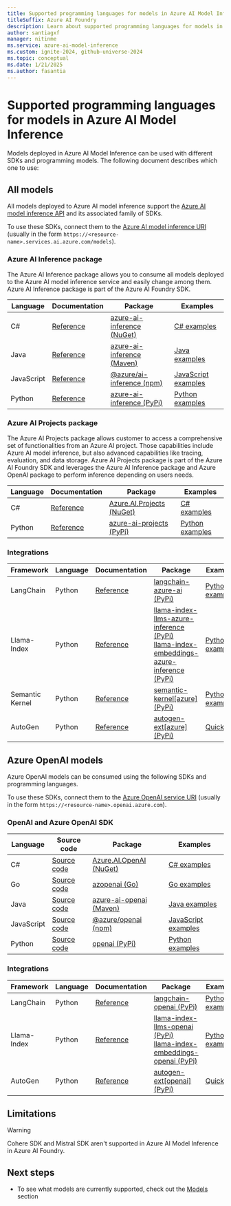 ```yaml
---
title: Supported programming languages for models in Azure AI Model Inference
titleSuffix: Azure AI Foundry
description: Learn about supported programming languages for models in Azure AI Model Inference
author: santiagxf
manager: nitinme
ms.service: azure-ai-model-inference
ms.custom: ignite-2024, github-universe-2024
ms.topic: conceptual
ms.date: 1/21/2025
ms.author: fasantia
---
```


# Supported programming languages for models in Azure AI Model Inference

Models deployed in Azure AI Model Inference can be used with different SDKs and programming models. The following document describes which one to use:

## All models

All models deployed to Azure AI model inference support the [Azure AI model inference API](https://aka.ms/azureai/modelinference) and its associated family of SDKs.

To use these SDKs, connect them to the [Azure AI model inference URI](concepts/endpoints.md#azure-ai-inference-endpoint) (usually in the form `https://<resource-name>.services.ai.azure.com/models`).

### Azure AI Inference package

The Azure AI Inference package allows you to consume all models deployed to the Azure AI model inference service and easily change among them. Azure AI Inference package is part of the Azure AI Foundry SDK.

| Language   | Documentation | Package | Examples |
|------------|---------|-----|-------|
| C#         | [Reference](https://aka.ms/azsdk/azure-ai-inference/csharp/reference) | [azure-ai-inference (NuGet)](https://www.nuget.org/packages/Azure.AI.Inference/) | [C# examples](https://aka.ms/azsdk/azure-ai-inference/csharp/samples)       |
| Java       | [Reference](https://aka.ms/azsdk/azure-ai-inference/java/reference) | [azure-ai-inference (Maven)](https://central.sonatype.com/artifact/com.azure/azure-ai-inference/) | [Java examples](https://github.com/Azure/azure-sdk-for-java/tree/main/sdk/ai/azure-ai-inference/src/samples) |
| JavaScript | [Reference](/javascript/api/@azure-rest/ai-inference) | [@azure/ai-inference (npm)](https://www.npmjs.com/package/@azure/ai-inference) | [JavaScript examples](https://github.com/Azure/azure-sdk-for-js/tree/main/sdk/ai/ai-inference-rest/samples) |
| Python     | [Reference](https://aka.ms/azsdk/azure-ai-inference/python/reference) | [azure-ai-inference (PyPi)](https://pypi.org/project/azure-ai-inference/) | [Python examples](https://github.com/Azure/azure-sdk-for-python/tree/main/sdk/ai/azure-ai-inference/samples) |

### Azure AI Projects package

The Azure AI Projects package allows customer to access a comprehensive set of functionalities from an Azure AI project. Those capabilities include Azure AI model inference, but also advanced capabilities like tracing, evaluation, and data storage. Azure AI Projects package is part of the Azure AI Foundry SDK and leverages the Azure AI Inference package and Azure OpenAI package to perform inference depending on users needs.

| Language   | Documentation | Package | Examples |
|------------|---------|-----|-------|
| C#         | [Reference](https://aka.ms/azsdk/azure-ai-projects/csharp/reference) | [Azure.AI.Projects (NuGet)](https://www.nuget.org/packages/Azure.AI.Projects/) | [C# examples](https://aka.ms/azsdk/azure-ai-projects/csharp/samples)       |
| Python     | [Reference](https://aka.ms/azsdk/azure-ai-projects/python/reference) | [azure-ai-projects (PyPi)](https://pypi.org/project/azure-ai-projects/) | [Python examples](https://github.com/Azure/azure-sdk-for-python/tree/main/sdk/ai/azure-ai-projects/samples) |

### Integrations

| Framework   | Language   | Documentation | Package | Examples |
| ----------- |------------|---------|-----|-------|
| LangChain   | Python     | [Reference](https://python.langchain.com/docs/integrations/providers/microsoft) | [langchain-azure-ai (PyPi)](https://pypi.org/project/langchain-azure-ai/) | [Python examples](https://github.com/Azure-Samples/azureai-samples/tree/main/scenarios/langchain) |
| Llama-Index | Python     | [Reference](https://aka.ms/azsdk/azure-ai-inference/python/reference) | [llama-index-llms-azure-inference (PyPi)](https://pypi.org/project/llama-index-llms-azure-inference/) <br /> [llama-index-embeddings-azure-inference (PyPi)](https://pypi.org/project/llama-index-embeddings-azure-inference/) | [Python examples](https://github.com/Azure-Samples/azureai-samples/tree/main/scenarios/llama-index) |
| Semantic Kernel | Python     | [Reference](/semantic-kernel/overview) | [semantic-kernel[azure] (PyPi)](https://pypi.org/project/semantic-kernel/) | [Python examples](../../ai-studio/how-to/develop/semantic-kernel.md) |
| AutoGen     | Python     | [Reference](https://microsoft.github.io/autogen/stable/reference/python/autogen_ext.models.azure.html#autogen_ext.models.azure.AzureAIChatCompletionClient)  | [autogen-ext[azure] (PyPi)](https://pypi.org/project/autogen-ext/) | [Quickstart](https://microsoft.github.io/autogen/stable/user-guide/agentchat-user-guide/quickstart.html) |


## Azure OpenAI models

Azure OpenAI models can be consumed using the following SDKs and programming languages.

To use these SDKs, connect them to the [Azure OpenAI service URI](concepts/endpoints.md#azure-openai-inference-endpoint) (usually in the form `https://<resource-name>.openai.azure.com`).

### OpenAI and Azure OpenAI SDK

| Language   | Source code | Package | Examples |
|------------|---------|-----|-------|
| C#         | [Source code](https://github.com/Azure/azure-sdk-for-net/tree/main/sdk/openai/Azure.AI.OpenAI) | [Azure.AI.OpenAI (NuGet)](https://www.nuget.org/packages/Azure.AI.OpenAI/) | [C# examples](https://github.com/Azure/azure-sdk-for-net/blob/main/sdk/openai/Azure.AI.OpenAI/tests/Samples)       |
| Go         | [Source code](https://github.com/Azure/azure-sdk-for-go/tree/main/sdk/ai/azopenai) | [azopenai (Go)](https://pkg.go.dev/github.com/Azure/azure-sdk-for-go/sdk/ai/azopenai)| [Go examples](https://pkg.go.dev/github.com/Azure/azure-sdk-for-go/sdk/ai/azopenai#pkg-examples) |
| Java       | [Source code](https://github.com/Azure/azure-sdk-for-java/tree/main/sdk/openai/azure-ai-openai) | [azure-ai-openai (Maven)](https://central.sonatype.com/artifact/com.azure/azure-ai-openai/) | [Java examples](https://github.com/Azure/azure-sdk-for-java/tree/main/sdk/openai/azure-ai-openai/src/samples) |
| JavaScript | [Source code](https://github.com/Azure/azure-sdk-for-js/tree/main/sdk/openai/openai) | [@azure/openai (npm)](https://www.npmjs.com/package/@azure/openai) | [JavaScript examples](https://github.com/Azure/azure-sdk-for-js/tree/main/sdk/openai/openai/samples/) |
| Python     | [Source code](https://github.com/openai/openai-python) | [openai (PyPi)](https://pypi.org/project/openai/) | [Python examples](https://github.com/openai/openai-cookbook) |

### Integrations

| Framework   | Language   | Documentation | Package | Examples |
| ----------- |------------|---------|-----|-------|
| LangChain   | Python     | [Reference](https://python.langchain.com/docs/integrations/providers/microsoft) | [langchain-openai (PyPi)](https://pypi.org/project/langchain-openai/) | [Python examples](https://github.com/Azure-Samples/azureai-samples/tree/main/scenarios/langchain) |
| Llama-Index | Python     | [Reference](https://aka.ms/azsdk/azure-ai-inference/python/reference) | [llama-index-llms-openai (PyPi)](https://pypi.org/project/llama-index-llms-openai/) <br /> [llama-index-embeddings-openai (PyPi)](https://pypi.org/project/llama-index-embeddings-openai/) | [Python examples](https://github.com/Azure-Samples/azureai-samples/tree/main/scenarios/llama-index) |
| AutoGen     | Python     | [Reference](https://microsoft.github.io/autogen/stable/reference/python/autogen_ext.models.openai.html)  | [autogen-ext[openai] (PyPi)](https://pypi.org/project/autogen-ext/) | [Quickstart](https://microsoft.github.io/autogen/stable/user-guide/agentchat-user-guide/quickstart.html) |

## Limitations

> [!WARNING]
> Cohere SDK and Mistral SDK aren't supported in Azure AI Model Inference in Azure AI Foundry.

## Next steps

- To see what models are currently supported, check out the [Models](./concepts/models.md) section
